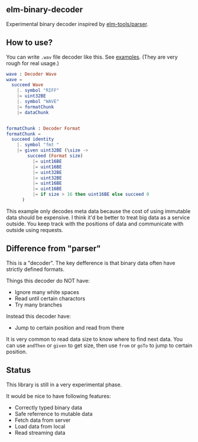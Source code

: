 elm-binary-decoder
----

Experimental binary decoder inspired by [elm-tools/parser](http://package.elm-lang.org/packages/elm-tools/parser/latest).


## How to use?

You can write `.wav` file decoder like this.
See [examples](https://github.com/jinjor/elm-binary-decoder/tree/master/examples). (They are very rough for real usage.)

```elm
wave : Decoder Wave
wave =
  succeed Wave
    |. symbol "RIFF"
    |= uint32BE
    |. symbol "WAVE"
    |= formatChunk
    |= dataChunk


formatChunk : Decoder Format
formatChunk =
  succeed identity
    |. symbol "fmt "
    |= given uint32BE (\size ->
        succeed (Format size)
          |= uint16BE
          |= uint16BE
          |= uint32BE
          |= uint32BE
          |= uint16BE
          |= uint16BE
          |= if size > 16 then uint16BE else succeed 0
      )
```

This example only decodes meta data because the cost of using immutable data should be expensive.
I think it'd be better to treat big data as a service outside.
You keep track with the positions of data and communicate with outside using requests.


## Difference from "parser"

This is a "decoder".
The key defference is that binary data often have strictly defined formats.

Things this decoder do NOT have:

* Ignore many white spaces
* Read until certain charactors
* Try many branches

Instead this decoder have:

* Jump to certain position and read from there

It is very common to read data size to know where to find next data.
You can use `andThen` or `given` to get size, then use `from` or `goTo` to jump to certain position.


## Status

This library is still in a very experimental phase.

It would be nice to have following features:

* Correctly typed binary data
* Safe referrence to mutable data
* Fetch data from server
* Load data from local
* Read streaming data
